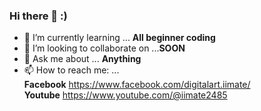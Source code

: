 ### Hi there 👋 :)

- 🌱 I’m currently learning ... **All beginner coding**
- 👯 I’m looking to collaborate on ...**SOON**
- 💬 Ask me about ... **Anything**
- 📫 How to reach me: ... <br> **Facebook** https://www.facebook.com/digitalart.iimate/ <br> **Youtube**  https://www.youtube.com/@iimate2485
